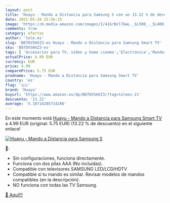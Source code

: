 ```yaml
---
layout: post
title: 'Huayu - Mando a Distancia para Samsung S con un 13.22 % de descuento'
date: 2021-05-28 15:56:15
image: 'https://m.media-amazon.com/images/I/41GrBzl7UwL._SL500_._SL400_.jpg'
comments: true
category: ofertas
author: 'tole.es'
slug: 'B07DVSHXZ3-es Huayu - Mando a Distancia para Samsung Smart TV'
sku: 'B07DVSHXZ3-es'
tags: [ 'Accesorios para TV, vídeo y home cinema','Electrónica','Mandos a distancia','TV, vídeo y home cinema','huayu','smart','tv', ]
actualPrice: 4.99 EUR
currency: EUR
price: 4.99
comparePrice: 5.75 EUR
prodname: 'Huayu - Mando a Distancia para Samsung Smart TV'
country: 'es'
flag: '🇪🇸'
brand: 'Huayu'
buyurl: 'https://www.amazon.es/dp/B07DVSHXZ3/?tag=tolees-21'
descuento: '13.22'
average: '5.10714285714286'
---
```


En este momento está [Huayu - Mando a Distancia para Samsung Smart TV](https://www.amazon.es/dp/B07DVSHXZ3/?tag=tolees-21) a 4.99 EUR (original: 5.75 EUR) (13.22 %  de descuento) en el siguiente enlace!

[![Huayu - Mando a Distancia para Samsung S](https://m.media-amazon.com/images/I/41GrBzl7UwL._SL500_._SL400_.jpg)](https://www.amazon.es/dp/B07DVSHXZ3/?tag=tolees-21)

🔎:

- Sin configuraciones, funciona directamente.
- Funciona con dos pilas AAA (No incluidas).
- Compatible con televisores SAMSUNG LED/LCD/HDTV
- Compatible si tu mando es similar. Revisar modelos de mandos compatibles (en la descripción).
- NO funciona con todas las TV Samsung.

[🛒 Aquí!!!](https://www.amazon.es/dp/B07DVSHXZ3/?tag=tolees-21)
